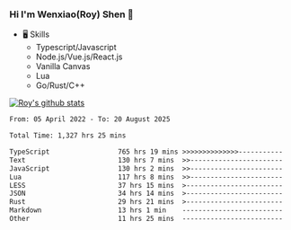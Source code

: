 ### Hi I'm Wenxiao(Roy) Shen 👋
- 🖥 Skills
  - Typescript/Javascript
  - Node.js/Vue.js/React.js
  - Vanilla Canvas
  - Lua
  - Go/Rust/C++

[![Roy's github stats](https://github-readme-stats.vercel.app/api?username=RoyShen12&show_icons=true&theme=radical&hide=prs,contribs)](https://github.com/anuraghazra/github-readme-stats)
<!--START_SECTION:waka-->

```txt
From: 05 April 2022 - To: 20 August 2025

Total Time: 1,327 hrs 25 mins

TypeScript                 765 hrs 19 mins >>>>>>>>>>>>>>-----------   57.16 %
Text                       130 hrs 7 mins  >>-----------------------   09.72 %
JavaScript                 130 hrs 2 mins  >>-----------------------   09.71 %
Lua                        117 hrs 8 mins  >>-----------------------   08.75 %
LESS                       37 hrs 15 mins  >------------------------   02.78 %
JSON                       34 hrs 14 mins  >------------------------   02.56 %
Rust                       29 hrs 21 mins  >------------------------   02.19 %
Markdown                   13 hrs 1 min    -------------------------   00.97 %
Other                      11 hrs 25 mins  -------------------------   00.85 %
```

<!--END_SECTION:waka-->
